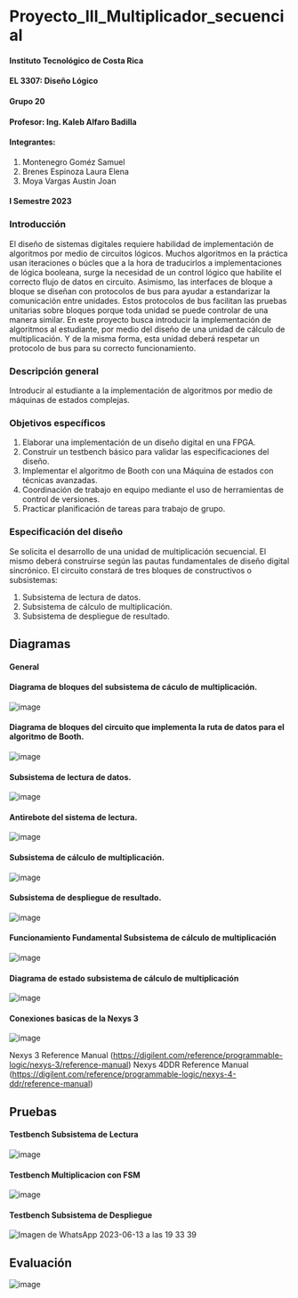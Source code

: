 # Proyecto_III_Multiplicador_secuencial


#### Instituto Tecnológico de Costa Rica
#### EL 3307: Diseño Lógico
#### Grupo 20
#### Profesor: Ing. Kaleb Alfaro Badilla

#### Integrantes:
1. Montenegro Goméz Samuel
2. Brenes Espinoza Laura Elena
3. Moya Vargas Austin Joan

#### I Semestre 2023

### Introducción

El diseño de sistemas digitales requiere habilidad de implementación de algoritmos por medio de circuitos lógicos. Muchos algoritmos en la práctica usan iteraciones o búcles que a la hora de traducirlos a implementaciones de lógica booleana, surge la necesidad de un control lógico que habilite el correcto flujo de datos en circuito. Asimismo, las interfaces de bloque a bloque se diseñan con protocolos de bus para ayudar a estandarizar la comunicación entre unidades. Estos protocolos de bus facilitan las pruebas unitarias sobre bloques porque toda unidad se puede controlar de una manera similar. 
En este proyecto busca introducir la implementación de algoritmos al estudiante, por medio del diseño de una unidad de cálculo de multiplicación. Y de la misma forma, esta unidad deberá respetar un protocolo de bus para su correcto funcionamiento.

### Descripción general
Introducir al estudiante a la implementación de algoritmos por medio de máquinas de estados complejas.

### Objetivos específicos
1. Elaborar una implementación de un diseño digital en una FPGA.
2. Construir un testbench básico para validar las especificaciones del diseño.
3. Implementar el algoritmo de Booth con una Máquina de estados con técnicas avanzadas.
4. Coordinación de trabajo en equipo mediante el uso de herramientas de control de versiones.
5. Practicar planificación de tareas para trabajo de grupo.

### Especificación del diseño
Se solicita el desarrollo de una unidad de multiplicación secuencial. El mismo deberá construirse según las pautas fundamentales de diseño digital sincrónico. El circuito constará de tres bloques de constructivos o subsistemas:

1. Subsistema de lectura de datos.
2. Subsistema de cálculo de multiplicación.
3. Subsistema de despliegue de resultado.

## Diagramas

#### General

#### Diagrama de bloques del subsistema de cáculo de multiplicación. 
![image](https://github.com/Lauritabrenes/Proyecto_III_Multiplicador_secuencial/assets/111261878/e6bed718-10ae-493c-83e7-54cb4a1c47ca)


#### Diagrama de bloques del circuito que implementa la ruta de datos para el algoritmo de Booth.
![image](https://github.com/Lauritabrenes/Proyecto_III_Multiplicador_secuencial/assets/111261878/9b136262-e761-4318-b44a-6ebc5ce8ec63)


#### Subsistema de lectura de datos.
![image](https://github.com/Lauritabrenes/Proyecto_III_Multiplicador_secuencial/assets/111261878/66ae4bd9-f638-46eb-8274-319ddfae830c)

#### Antirebote del sistema de lectura.
![image](https://github.com/Lauritabrenes/Proyecto_III_Multiplicador_secuencial/assets/111261878/dd8f6c72-817e-4ae7-b4f2-16354970ee48)


#### Subsistema de cálculo de multiplicación.
![image](https://github.com/Lauritabrenes/Proyecto_III_Multiplicador_secuencial/assets/111261878/a809c3c4-3fcf-44f0-9b13-14c2659b7427)


#### Subsistema de despliegue de resultado.
![image](https://github.com/Lauritabrenes/Proyecto_III_Multiplicador_secuencial/assets/111261878/e31789c4-abd2-4d1a-a804-ba160610a7a4)


#### Funcionamiento Fundamental Subsistema de cálculo de multiplicación
![image](https://github.com/Lauritabrenes/Proyecto_III_Multiplicador_secuencial/assets/111261878/3d1a6627-8844-4ed2-8c0e-c00b04f43f65)


#### Diagrama de estado subsistema de cálculo de multiplicación
![image](https://github.com/Lauritabrenes/Proyecto_III_Multiplicador_secuencial/assets/111259804/4f5f1859-ad17-4a25-ac58-c3a7157185eb)


#### Conexiones basicas de la Nexys 3
![image](https://github.com/Lauritabrenes/Proyecto_III_Multiplicador_secuencial/assets/111261878/dac17467-469d-4d02-8e8e-5ea7f5ead801)

Nexys 3 Reference Manual (https://digilent.com/reference/programmable-logic/nexys-3/reference-manual)
Nexys 4DDR Reference Manual (https://digilent.com/reference/programmable-logic/nexys-4-ddr/reference-manual)

## Pruebas
#### Testbench Subsistema de Lectura
![image](https://github.com/Lauritabrenes/Proyecto_III_Multiplicador_secuencial/assets/111307104/05593d85-21a8-46a1-bec8-5cbcad0b5b79)

#### Testbench Multiplicacion con FSM
![image](https://github.com/Lauritabrenes/Proyecto_III_Multiplicador_secuencial/assets/111307104/501bc7d9-65ca-4443-9f29-717f98835ccc)



#### Testbench Subsistema de Despliegue 
![Imagen de WhatsApp 2023-06-13 a las 19 33 39](https://github.com/Lauritabrenes/Proyecto_III_Multiplicador_secuencial/assets/111261878/1a4dda38-660c-426f-b58a-a89e143225ca)




## Evaluación
![image](https://github.com/Lauritabrenes/Proyecto_III_Multiplicador_secuencial/assets/111261878/08a09e69-5356-4cb2-a14f-5b99b2a7fd17)

